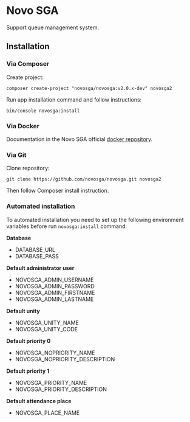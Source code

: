 # Novo SGA

Support queue management system.


## Installation

### Via Composer

Create project:

    composer create-project "novosga/novosga:v2.0.x-dev" novosga2

Run app installation command and follow instructions:

    bin/console novosga:install


### Via Docker

Documentation in the Novo SGA official [docker repository](https://github.com/novosga/docker/tree/master/novosga-2.0).


### Via Git

Clone repository:

    git clone https://github.com/novosga/novosga.git novosga2

Then follow Composer install instruction.


### Automated installation

To automated installation you need to set up the following environment variables before run `novosga:install` command:

**Database**

- DATABASE_URL
- DATABASE_PASS

**Default administrator user**

- NOVOSGA_ADMIN_USERNAME
- NOVOSGA_ADMIN_PASSWORD
- NOVOSGA_ADMIN_FIRSTNAME
- NOVOSGA_ADMIN_LASTNAME

**Default unity**

- NOVOSGA_UNITY_NAME
- NOVOSGA_UNITY_CODE

**Default priority 0**

- NOVOSGA_NOPRIORITY_NAME
- NOVOSGA_NOPRIORITY_DESCRIPTION

**Default priority 1**

- NOVOSGA_PRIORITY_NAME
- NOVOSGA_PRIORITY_DESCRIPTION

**Default attendance place**

- NOVOSGA_PLACE_NAME
